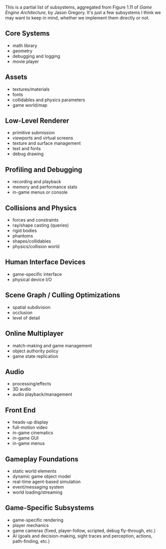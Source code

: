 This is a partial list of subsystems, aggregated from Figure 1.11 of
*Game Engine Architecture*, by Jason Gregory. It's just a few
subsystems I think we may want to keep in mind, whether we implement
them directly or not.

Core Systems
------------

* math library
* geometry
* debugging and logging
* movie player

Assets
------

* textures/materials
* fonts
* collidables and physics parameters
* game world/map

Low-Level Renderer
------------------

* primitive submission
* viewports and virtual screens
* texture and surface management
* text and fonts
* debug drawing

Profiling and Debugging
-----------------------

* recording and playback
* memory and performance stats
* in-game menus or console

Collisions and Physics
----------------------

* forces and constraints
* ray/shape casting (queries)
* rigid bodies
* phantoms
* shapes/collidables
* physics/collision world

Human Interface Devices
-----------------------

* game-specific interface
* physical device I/O

Scene Graph / Culling Optimizations
-----------------------------------

* spatial subdivision
* occlusion
* level of detail

Online Multiplayer
------------------

* match-making and game management
* object authority policy
* game state replication

Audio
-----

* processing/effects
* 3D audio
* audio playback/management

Front End
---------

* heads-up display
* full-motion video
* in-game cinematics
* in-game GUI
* in-game menus

Gameplay Foundations
--------------------

* static world elements
* dynamic game object model
* real-time agent-based simulation
* event/messaging system
* world loading/streaming

Game-Specific Subsystems
------------------------

* game-specific rendering
* player mechanics
* game cameras (fixed, player-follow, scripted, debug fly-through,
  etc.)
* AI (goals and decision-making, sight traces and perception, actions,
  path-finding, etc.)

